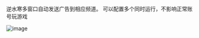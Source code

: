 逆水寒多窗口自动发送广告到相应频道。
可以配置多个同时运行，不影响正常账号玩游戏

![image]([https://raw.githubusercontent.com/zipwang/nishuihanAd/main/167748812887005.jpg])
